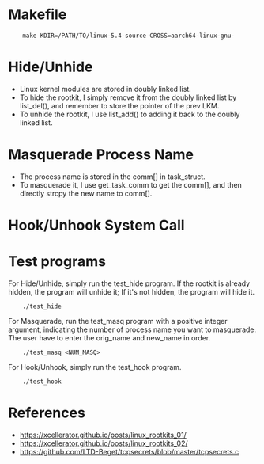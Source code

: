 # Makefile

        make KDIR=/PATH/TO/linux-5.4-source CROSS=aarch64-linux-gnu-

# Hide/Unhide
* Linux kernel modules are stored in doubly linked list.
* To hide the rootkit, I simply remove it from the doubly linked list by list_del(), and remember to store the pointer of the prev LKM.
* To unhide the rootkit, I use list_add() to adding it back to the doubly linked list.

# Masquerade Process Name
* The process name is stored in the comm[] in task_struct.
* To masquerade it, I use get_task_comm to get the comm[], and then directly strcpy the new name to comm[].

# Hook/Unhook System Call

# Test programs

For Hide/Unhide, simply run the test_hide program. If the rootkit is already hidden, the program will unhide it; If it's not hidden, the program will hide it.

        ./test_hide

For Masquerade, run the test_masq program with a positive integer argument, indicating the number of process name you want to masquerade. The user have to enter the orig_name and new_name in order.

        ./test_masq <NUM_MASQ>

For Hook/Unhook, simply run the test_hook program.

        ./test_hook

# References
* https://xcellerator.github.io/posts/linux_rootkits_01/
* https://xcellerator.github.io/posts/linux_rootkits_02/
* https://github.com/LTD-Beget/tcpsecrets/blob/master/tcpsecrets.c
